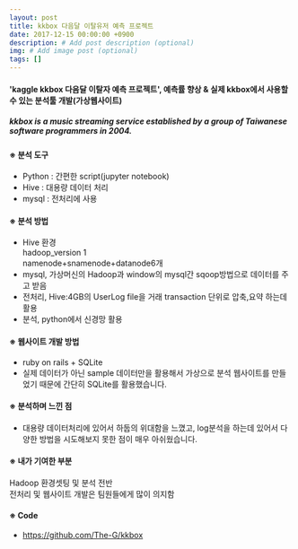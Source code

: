 ```yaml
---
layout: post
title: kkbox 다음달 이탈유저 예측 프로젝트
date: 2017-12-15 00:00:00 +0900
description: # Add post description (optional)
img: # Add image post (optional)
tags: []
---
```

#### 'kaggle kkbox 다음달 이탈자 예측 프로젝트', 예측률 향상 & 실제 kkbox에서 사용할 수 있는 분석툴 개발(가상웹사이트)
##### kkbox is a music streaming service established by a group of Taiwanese software programmers in 2004.

#### ※ 분석 도구
- Python : 간편한 script(jupyter notebook)
- Hive : 대용량 데이터 처리
- mysql : 전처리에 사용

#### ※ 분석 방법
- Hive 환경<br>hadoop_version 1<br>namenode+snamenode+datanode6개
- mysql, 가상머신의 Hadoop과 window의 mysql간 sqoop방법으로 데이터를 주고 받음
- 전처리, Hive:4GB의 UserLog file을 거래 transaction 단위로 압축,요약 하는데 활용
- 분석, python에서 신경망 활용

#### ※ 웹사이트 개발 방법
- ruby on rails + SQLite
- 실제 데이터가 아닌 sample 데이터만을 활용해서 가상으로 분석 웹사이트를 만들었기 때문에 간단히 SQLite를 활용했습니다.

#### ※ 분석하며 느낀 점
- 대용량 데이터처리에 있어서 하둡의 위대함을 느꼈고, log분석을 하는데 있어서 다양한 방법을 시도해보지 못한 점이 매우 아쉬웠습니다.

#### ※ 내가 기여한 부분
Hadoop 환경셋팅 및 분석 전반<br>
전처리 및 웹사이트 개발은 팀원들에게 많이 의지함

#### ※ Code
- <a href="https://github.com/The-G/kkbox">https://github.com/The-G/kkbox</a>
